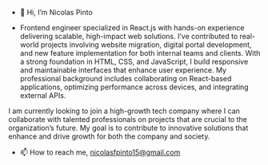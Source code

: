 - 👋 Hi, I’m Nicolas Pinto
  
- Frontend engineer specialized in React.js with hands-on experience delivering scalable, high-impact web
solutions. I’ve contributed to real-world projects involving website migration, digital portal development, and
new feature implementation for both internal teams and clients. With a strong foundation in HTML, CSS, and
JavaScript, I build responsive and maintainable interfaces that enhance user experience. My professional
background includes collaborating on React-based applications, optimizing performance across devices, and
integrating external APIs.

I am currently looking to join a high-growth tech company where I can collaborate with talented professionals
on projects that are crucial to the organization’s future. My goal is to contribute to innovative solutions that
enhance and drive growth for both the company and society.
  
- 📫 How to reach me, nicolasfpinto15@gmail.com

<!---
NicoPaint/NicoPaint is a ✨ special ✨ repository because its `README.md` (this file) appears on your GitHub profile.
You can click the Preview link to take a look at your changes.
--->
